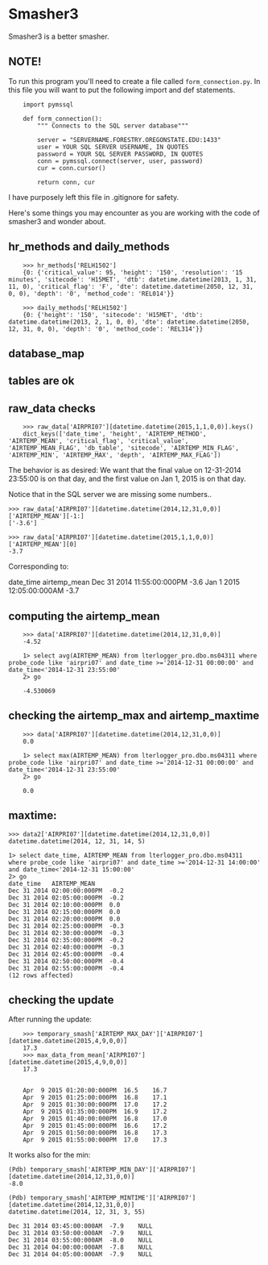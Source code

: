 Smasher3
========

Smasher3 is a better smasher.


NOTE!
---

To run this program you'll need to create a file called `form_connection.py`. In this file you will want to put the following import and def statements.


		import pymssql

		def form_connection():
		    """ Connects to the SQL server database"""

		    server = "SERVERNAME.FORESTRY.OREGONSTATE.EDU:1433"
		    user = YOUR SQL SERVER USERNAME, IN QUOTES
		    password = YOUR SQL SERVER PASSWORD, IN QUOTES
		    conn = pymssql.connect(server, user, password)
		    cur = conn.cursor()

		    return conn, cur

I have purposely left this file in .gitignore for safety.

Here's some things you may encounter as you are working with the code of smasher3 and wonder about.


hr_methods and daily_methods
---

		>>> hr_methods['RELH1502']
		{0: {'critical_value': 95, 'height': '150', 'resolution': '15 minutes', 'sitecode': 'H15MET', 'dtb': datetime.datetime(2013, 1, 31, 11, 0), 'critical_flag': 'F', 'dte': datetime.datetime(2050, 12, 31, 0, 0), 'depth': '0', 'method_code': 'REL014'}}

		>>> daily_methods['RELH1502']
		{0: {'height': '150', 'sitecode': 'H15MET', 'dtb': datetime.datetime(2013, 2, 1, 0, 0), 'dte': datetime.datetime(2050, 12, 31, 0, 0), 'depth': '0', 'method_code': 'REL314'}}


database_map
----


tables are ok
---


raw_data checks
---

		>>> raw_data['AIRPRI07'][datetime.datetime(2015,1,1,0,0)].keys()
		dict_keys(['date_time', 'height', 'AIRTEMP_METHOD', 'AIRTEMP_MEAN', 'critical_flag', 'critical_value', 'AIRTEMP_MEAN_FLAG', 'db_table', 'sitecode', 'AIRTEMP_MIN_FLAG', 'AIRTEMP_MIN', 'AIRTEMP_MAX', 'depth', 'AIRTEMP_MAX_FLAG'])

The behavior is as desired: We want that the final value on 12-31-2014 23:55:00 is on that day, and the first value on Jan 1, 2015 is on that day.

Notice that in the SQL server we are missing some numbers..

	>>> raw_data['AIRPRI07'][datetime.datetime(2014,12,31,0,0)]['AIRTEMP_MEAN'][-1:]
	['-3.6']

	>>> raw_data['AIRPRI07'][datetime.datetime(2015,1,1,0,0)]['AIRTEMP_MEAN'][0]
	-3.7

Corresponding to:

date_time	airtemp_mean
Dec 31 2014 11:55:00:000PM	-3.6
Jan  1 2015 12:05:00:000AM	-3.7


computing the airtemp_mean
----

		>>> data['AIRPRI07'][datetime.datetime(2014,12,31,0,0)]
		-4.52

		1> select avg(AIRTEMP_MEAN) from lterlogger_pro.dbo.ms04311 where probe_code like 'airpri07' and date_time >='2014-12-31 00:00:00' and date_time<'2014-12-31 23:55:00'
		2> go

		-4.530069


checking the airtemp_max and airtemp_maxtime
----

		>>> data['AIRPRI07'][datetime.datetime(2014,12,31,0,0)]
		0.0

		1> select max(AIRTEMP_MEAN) from lterlogger_pro.dbo.ms04311 where probe_code like 'airpri07' and date_time >='2014-12-31 00:00:00' and date_time<'2014-12-31 23:55:00'
		2> go

		0.0

maxtime:
--

	>>> data2['AIRPRI07'][datetime.datetime(2014,12,31,0,0)]
	datetime.datetime(2014, 12, 31, 14, 5)

	1> select date_time, AIRTEMP_MEAN from lterlogger_pro.dbo.ms04311 where probe_code like 'airpri07' and date_time >='2014-12-31 14:00:00' and date_time<'2014-12-31 15:00:00'
	2> go
	date_time	AIRTEMP_MEAN
	Dec 31 2014 02:00:00:000PM	-0.2
	Dec 31 2014 02:05:00:000PM	-0.2
	Dec 31 2014 02:10:00:000PM	0.0
	Dec 31 2014 02:15:00:000PM	0.0
	Dec 31 2014 02:20:00:000PM	0.0
	Dec 31 2014 02:25:00:000PM	-0.3
	Dec 31 2014 02:30:00:000PM	-0.3
	Dec 31 2014 02:35:00:000PM	-0.2
	Dec 31 2014 02:40:00:000PM	-0.3
	Dec 31 2014 02:45:00:000PM	-0.4
	Dec 31 2014 02:50:00:000PM	-0.4
	Dec 31 2014 02:55:00:000PM	-0.4
	(12 rows affected)

checking the update
---

After running the update:

		>>> temporary_smash['AIRTEMP_MAX_DAY']['AIRPRI07'][datetime.datetime(2015,4,9,0,0)]
		17.3
		>>> max_data_from_mean['AIRPRI07'][datetime.datetime(2015,4,9,0,0)]
		17.3


		Apr  9 2015 01:20:00:000PM	16.5	16.7
		Apr  9 2015 01:25:00:000PM	16.8	17.1
		Apr  9 2015 01:30:00:000PM	17.0	17.2
		Apr  9 2015 01:35:00:000PM	16.9	17.2
		Apr  9 2015 01:40:00:000PM	16.8	17.0
		Apr  9 2015 01:45:00:000PM	16.6	17.2
		Apr  9 2015 01:50:00:000PM	16.8	17.3
		Apr  9 2015 01:55:00:000PM	17.0	17.3

It works also for the min:

	(Pdb) temporary_smash['AIRTEMP_MIN_DAY']['AIRPRI07'][datetime.datetime(2014,12,31,0,0)]
	-8.0

	(Pdb) temporary_smash['AIRTEMP_MINTIME']['AIRPRI07'][datetime.datetime(2014,12,31,0,0)]
	datetime.datetime(2014, 12, 31, 3, 55)

	Dec 31 2014 03:45:00:000AM	-7.9	NULL
	Dec 31 2014 03:50:00:000AM	-7.9	NULL
	Dec 31 2014 03:55:00:000AM	-8.0	NULL
	Dec 31 2014 04:00:00:000AM	-7.8	NULL
	Dec 31 2014 04:05:00:000AM	-7.9	NULL
